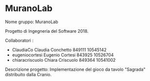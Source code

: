 # MuranoLab
Nome gruppo: MuranoLab

Progetto di Ingegneria del Software 2018. 

Collaboratori : 
- ClaudiaCo
  Claudia Conchetto 849111
  10545142
- eugeniocortesi
  Eugenio Cortesi 843925
  10526704
- chiaracriscuolo
  Chiara Criscuolo 849364
  10541002
  
Descrizione progetto:
Implementazione del gioco da tavolo "Sagrada" distribuito dalla Cranio.

  
